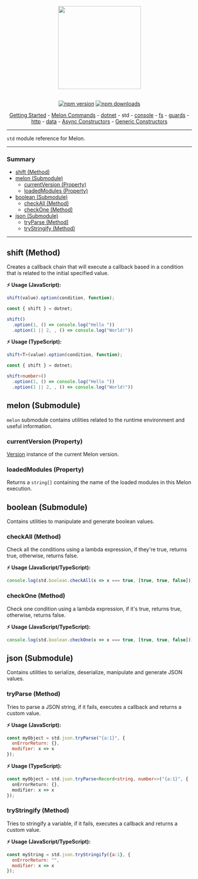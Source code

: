 <div align="center">
  <img align="center" width="225" src="https://i.imgur.com/guuToyf.png">
</div>

<br>

<div id="no-view" align="center">

  [![npm version](https://badgen.net/npm/v/melon-runtime/)](https://www.npmjs.com/package/melon-runtime)
  [![npm downloads](https://badgen.net/npm/dm/melon-runtime)](https://www.npmjs.com/package/melon-runtime)

  [Getting Started](../Index.md) - [Melon Commands](../MelonCommands.md) - [dotnet](./dotnet.md) - std - [console](./consle.md) - [fs](./fs.md) - [guards](./guards.md) - [http](./http.md) - [data](./data.md) - [Async Constructors](./AsyncConstructors.md) - [Generic Constructors](./GenericConstructors.md)
  
</div>

<hr>

`std` module reference for Melon.

<hr>

### Summary

- [shift (Method)](#shift-method)
- [melon (Submodule)](#melon-submodule)
  - [currentVersion (Property)](#currentversion-property)
  - [loadedModules (Property)](#loadedmodules-property)
- [boolean (Submodule)](#boolean-submodule)
  - [checkAll (Method)](#checkall-method)
  - [checkOne (Method)](#checkone-method)
- [json (Submodule)](#json-submodule)
  - [tryParse (Method)](#tryparse-method)
  - [tryStringify (Method)](#trystringify-method)
<hr>

## shift (Method)

Creates a callback chain that will execute a callback based in a condition that is related to the initial specified value.

**⚡ Usage (JavaScript):**

```js
shift(value).option(condition, function);
```

```js
const { shift } = dotnet;

shift()
  .option(1, () => console.log("Hello "))
  .option(1 || 2, , () => console.log("World!"))
```

**⚡ Usage (TypeScript):**

```ts
shift<T>(value).option(condition, function);
```

```ts
const { shift } = dotnet;

shift<number>()
  .option(1, () => console.log("Hello "))
  .option(1 || 2, , () => console.log("World!"))
```

## melon (Submodule)

`melon` submodule contains utilities related to the runtime environment and useful information.

### currentVersion (Property)

[Version](./GenericConstructors.md#version-constructor) instance of the current Melon version.

### loadedModules (Property)

Returns a `string[]` containing the name of the loaded modules in this Melon execution.

## boolean (Submodule)

Contains utilities to manipulate and generate boolean values.

### checkAll (Method)

Check all the conditions using a lambda expression, if they're true, returns true, otherwise, returns false.

**⚡ Usage (JavaScript/TypeScript):**

```ts
console.log(std.boolean.checkAll(x => x === true, [true, true, false])); //false
```

### checkOne (Method)

Check one condition using a lambda expression, if it's true, returns true, otherwise, returns false.

**⚡ Usage (JavaScript/TypeScript):**

```ts
console.log(std.boolean.checkOne(x => x === true, [true, true, false])); //true
```

## json (Submodule)

Contains utilities to serialize, deserialize, manipulate and generate JSON values.

### tryParse (Method)

Tries to parse a JSON string, if it fails, executes a callback and returns a custom value.

**⚡ Usage (JavaScript):**

```js
const myObject = std.json.tryParse("{a:1}", {
  onErrorReturn: {},
  modifier: x => x
});
```

**⚡ Usage (TypeScript):**

```ts
const myObject = std.json.tryParse<Record<string, number>>("{a:1}", {
  onErrorReturn: {},
  modifier: x => x
});
```

### tryStringify (Method)

Tries to stringify a variable, if it fails, executes a callback and returns a custom value.

**⚡ Usage (JavaScript/TypeScript):**

```js
const myString = std.json.tryStringify({a:1}, {
  onErrorReturn: "",
  modifier: x => x
});
```